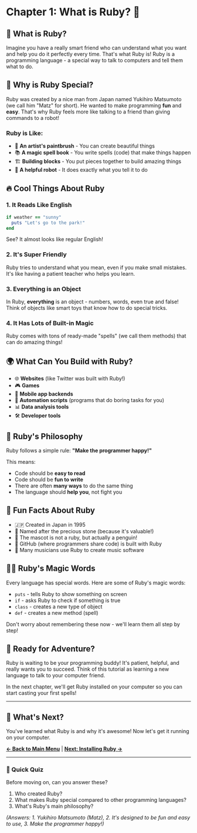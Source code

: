 # Chapter 1: What is Ruby? 💎

## 🤔 What is Ruby?

Imagine you have a really smart friend who can understand what you want and help you do it perfectly every time. That's what Ruby is! Ruby is a programming language - a special way to talk to computers and tell them what to do.

## 🌟 Why is Ruby Special?

Ruby was created by a nice man from Japan named Yukihiro Matsumoto (we call him "Matz" for short). He wanted to make programming **fun** and **easy**. That's why Ruby feels more like talking to a friend than giving commands to a robot!

### Ruby is Like:
- 🎨 **An artist's paintbrush** - You can create beautiful things
- 📚 **A magic spell book** - You write spells (code) that make things happen
- 🏗️ **Building blocks** - You put pieces together to build amazing things
- 🤖 **A helpful robot** - It does exactly what you tell it to do

## 🔥 Cool Things About Ruby

### 1. It Reads Like English
```ruby
if weather == "sunny"
  puts "Let's go to the park!"
end
```
See? It almost looks like regular English!

### 2. It's Super Friendly
Ruby tries to understand what you mean, even if you make small mistakes. It's like having a patient teacher who helps you learn.

### 3. Everything is an Object
In Ruby, **everything** is an object - numbers, words, even true and false! Think of objects like smart toys that know how to do special tricks.

### 4. It Has Lots of Built-in Magic
Ruby comes with tons of ready-made "spells" (we call them methods) that can do amazing things!

## 🌍 What Can You Build with Ruby?

- 🌐 **Websites** (like Twitter was built with Ruby!)
- 🎮 **Games**
- 📱 **Mobile app backends**
- 🤖 **Automation scripts** (programs that do boring tasks for you)
- 📊 **Data analysis tools**
- 🛠️ **Developer tools**

## 🏰 Ruby's Philosophy

Ruby follows a simple rule: **"Make the programmer happy!"**

This means:
- Code should be **easy to read**
- Code should be **fun to write**
- There are often **many ways** to do the same thing
- The language should **help you**, not fight you

## 🎯 Fun Facts About Ruby

- 🇯🇵 Created in Japan in 1995
- 💎 Named after the precious stone (because it's valuable!)
- 🐧 The mascot is not a ruby, but actually a penguin!
- 🚀 GitHub (where programmers share code) is built with Ruby
- 🎵 Many musicians use Ruby to create music software

## 🧙‍♂️ Ruby's Magic Words

Every language has special words. Here are some of Ruby's magic words:
- `puts` - tells Ruby to show something on screen
- `if` - asks Ruby to check if something is true
- `class` - creates a new type of object
- `def` - creates a new method (spell)

Don't worry about remembering these now - we'll learn them all step by step!

## 🎉 Ready for Adventure?

Ruby is waiting to be your programming buddy! It's patient, helpful, and really wants you to succeed. Think of this tutorial as learning a new language to talk to your computer friend.

In the next chapter, we'll get Ruby installed on your computer so you can start casting your first spells!

---

## 🚀 What's Next?

You've learned what Ruby is and why it's awesome! Now let's get it running on your computer.

**[← Back to Main Menu](./README.md)** | **[Next: Installing Ruby →](./02-installing-ruby.md)**

---

### 🎯 Quick Quiz
Before moving on, can you answer these?
1. Who created Ruby?
2. What makes Ruby special compared to other programming languages?
3. What's Ruby's main philosophy?

*(Answers: 1. Yukihiro Matsumoto (Matz), 2. It's designed to be fun and easy to use, 3. Make the programmer happy!)*
